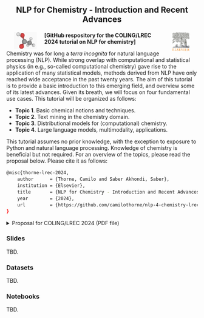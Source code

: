 ## <p style="text-align: center;"> NLP for Chemistry - Introduction and Recent Advances </p>

<img align="left" src="./cover-logos/molecule.jpg" alt="molecule" width="60" hspace="20">
<img align="right" src="./cover-logos/logo-elsevier.jpg" alt="elsevier" width="48" hspace="20">

**[GitHub respository for the COLING/LREC 2024 tutorial on NLP for chemistry]**
<br>

Chemistry was for long a *terra incognita* for natural language processing (NLP). While strong overlap with computational and statistical physics (in e.g., so-called computational chemistry) gave rise to the application of many statistical models, methods derived from NLP have only reached wide acceptance in the past twenty years. The aim of this tutorial is to provide a basic introduction to this emerging field, and overview some of its latest advances. Given its breath, we will focus on four fundamental use cases. This tutorial will be organized as follows:

* **Topic 1**. Basic chemical notions and techniques.
* **Topic 2**. Text mining in the chemistry domain.
* **Topic 3**. Distributional models for (computational) chemistry.
* **Topic 4**. Large language models, multimodality, applications.

This tutorial assumes no prior knowledge, with the exception to exposure to Python and natural language processing. Knowledge of chemistry is beneficial but not required. For an overview of the topics, please read the proposal below. Please cite it as follows:
```bash
@misc{thorne-lrec-2024,
  	author		= {Thorne, Camilo and Saber Akhondi, Saber},
  	institution	= {Elsevier},
 	title 		= {NLP for Chemistry - Introduction and Recent Advances},
  	year 		= {2024},
  	url 		= {https://github.com/camilothorne/nlp-4-chemistry-lrec-2024}
}
````

<details>
	<summary>Proposal for COLING/LREC 2024 (PDF file)</summary>
<center>
<object data="./proposal-text/lrec-2024.pdf" type="application/pdf" width="300px" height="300px">
    <embed src="./proposal-text/lrec-2024.pdf">
        <p>This browser does not support PDFs. Please download the PDF to view it: <a href="./proposal-text/lrec-2024.pdf">Download PDF</a>.</p>
    </embed>
</object>
</center>
</details>

### Slides

TBD.

### Datasets

TBD.

### Notebooks

TBD.
